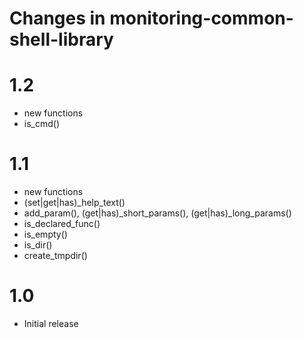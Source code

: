 # Changes in monitoring-common-shell-library

# 1.2
* new functions
 * is_cmd()

# 1.1

* new functions
 * (set|get|has)_help_text()
 * add_param(), (get|has)_short_params(), (get|has)_long_params()
 * is_declared_func()
 * is_empty()
 * is_dir()
 * create_tmpdir()

# 1.0

* Initial release
